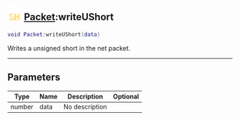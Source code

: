 ## <img src="../../.gitbook/assets/shared.png" width="32" height="32" /> [Packet](../packet/README.md):writeUShort

```lua
void Packet:writeUShort(data)
```

Writes a unsigned short in the net packet.

-----------------
## Parameters

| Type   | Name | Description | Optional |
| ------ | ---- | ----------- | -------: |
| number | data | No description |  |
